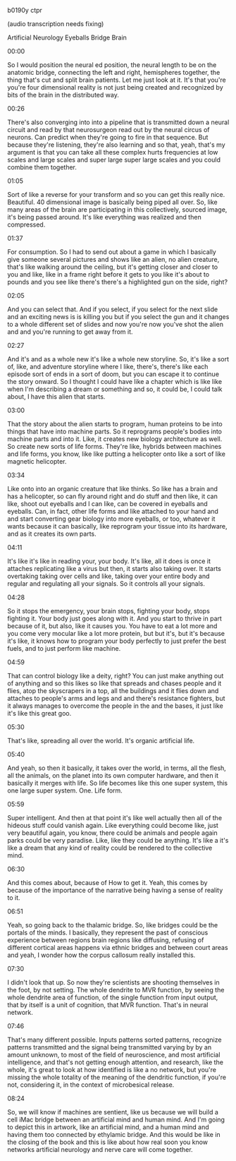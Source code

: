 b0190y ctpr

(audio transcription needs fixing)

Artificial Neurology Eyeballs Bridge Brain

00:00

So I would position the neural ed position, the neural length to be on the anatomic bridge, connecting the left and right, hemispheres together, the thing that's cut and split brain patients. Let me just look at it. It's that you're you're four dimensional reality is not just being created and recognized by bits of the brain in the distributed way.

00:26

There's also converging into into a pipeline that is transmitted down a neural circuit and read by that neurosurgeon read out by the neural circus of neurons. Can predict when they're going to fire in that sequence. But because they're listening, they're also learning and so that, yeah, that's my argument is that you can take all these complex hurts frequencies at low scales and large scales and super large super large scales and you could combine them together.

01:05

Sort of like a reverse for your transform and so you can get this really nice. Beautiful. 40 dimensional image is basically being piped all over. So, like many areas of the brain are participating in this collectively, sourced image, it's being passed around. It's like everything was realized and then compressed.

01:37

For consumption. So I had to send out about a game in which I basically give someone several pictures and shows like an alien, no alien creature, that's like walking around the ceiling, but it's getting closer and closer to you and like, like in a frame right before it gets to you like it's about to pounds and you see like there's there's a highlighted gun on the side, right?

02:05

And you can select that. And if you select, if you select for the next slide and an exciting news is is killing you but if you select the gun and it changes to a whole different set of slides and now you're now you've shot the alien and and you're running to get away from it.

02:27

And it's and as a whole new it's like a whole new storyline. So, it's like a sort of, like, and adventure storyline where I like, there's, there's like each episode sort of ends in a sort of doom, but you can escape it to continue the story onward. So I thought I could have like a chapter which is like like when I'm describing a dream or something and so, it could be, I could talk about, I have this alien that starts.

03:00

That the story about the alien starts to program, human proteins to be into things that have into machine parts. So it reprograms people's bodies into machine parts and into it. Like, it creates new biology architecture as well. So create new sorts of life forms. They're like, hybrids between machines and life forms, you know, like like putting a helicopter onto like a sort of like magnetic helicopter.

03:34

Like onto into an organic creature that like thinks. So like has a brain and has a helicopter, so can fly around right and do stuff and then like, it can like, shoot out eyeballs and I can like, can be covered in eyeballs and eyeballs. Can, in fact, other life forms and like attached to your hand and and start converting gear biology into more eyeballs, or too, whatever it wants because it can basically, like reprogram your tissue into its hardware, and as it creates its own parts.

04:11

It's like it's like in reading your, your body. It's like, all it does is once it attaches replicating like a virus but then, it starts also taking over. It starts overtaking taking over cells and like, taking over your entire body and regular and regulating all your signals. So it controls all your signals.

04:28

So it stops the emergency, your brain stops, fighting your body, stops fighting it. Your body just goes along with it. And you start to thrive in part because of it, but also, like it causes you. You have to eat a lot more and you come very mocular like a lot more protein, but but it's, but it's because it's like, it knows how to program your body perfectly to just prefer the best fuels, and to just perform like machine.

04:59

That can control biology like a deity, right? You can just make anything out of anything and so this likes so like that spreads and chases people and it flies, atop the skyscrapers in a top, all the buildings and it flies down and attaches to people's arms and legs and and there's resistance fighters, but it always manages to overcome the people in the and the bases, it just like it's like this great goo.

05:30

That's like, spreading all over the world. It's organic artificial life.

05:40

And yeah, so then it basically, it takes over the world, in terms, all the flesh, all the animals, on the planet into its own computer hardware, and then it basically it merges with life. So life becomes like this one super system, this one large super system. One. Life form.

05:59

Super intelligent. And then at that point it's like well actually then all of the hideous stuff could vanish again. Like everything could become like, just very beautiful again, you know, there could be animals and people again parks could be very paradise. Like, like they could be anything. It's like a it's like a dream that any kind of reality could be rendered to the collective mind.

06:30

And this comes about, because of How to get it. Yeah, this comes by because of the importance of the narrative being having a sense of reality to it.

06:51

Yeah, so going back to the thalamic bridge. So, like bridges could be the portals of the minds. I basically, they represent the past of conscious experience between regions brain regions like diffusing, refusing of different cortical areas happens via ethnic bridges and between court areas and yeah, I wonder how the corpus callosum really installed this.

07:30

I didn't look that up. So now they're scientists are shooting themselves in the foot, by not setting. The whole dendrite to MVR function, by seeing the whole dendrite area of function, of the single function from input output, that by itself is a unit of cognition, that MVR function. That's in neural network.

07:46

That's many different possible. Inputs patterns sorted patterns, recognize patterns transmitted and the signal being transmitted varying by by an amount unknown, to most of the field of neuroscience, and most artificial intelligence, and that's not getting enough attention, and research, like the whole, it's great to look at how identified is like a no network, but you're missing the whole totality of the meaning of the dendritic function, if you're not, considering it, in the context of microbesical release.

08:24

So, we will know if machines are sentient, like us because we will build a cell iMac bridge between an artificial mind and human mind. And I'm going to depict this in artwork, like an artificial mind, and a human mind and having them too connected by ethylamic bridge. And this would be like in the closing of the book and this is like about how real soon you know networks artificial neurology and nerve care will come together.
